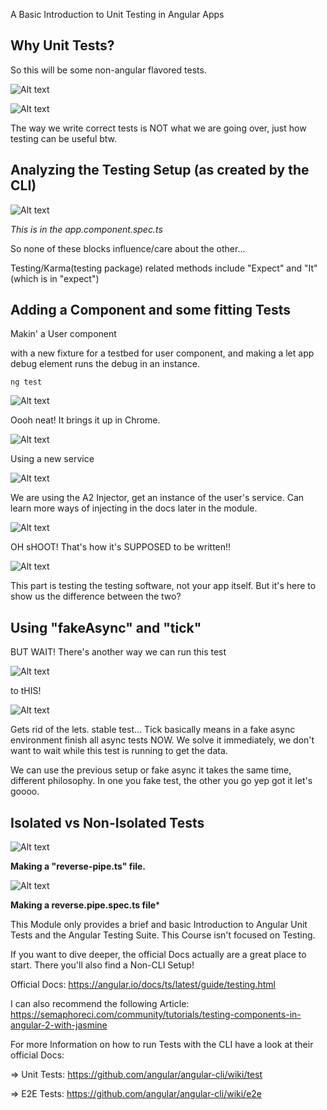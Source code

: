 A Basic Introduction to Unit Testing in Angular Apps

## Why Unit Tests?

So this will be some non-angular flavored tests.

![Alt text](image-1.png)

![Alt text](image-2.png)

The way we write correct tests is NOT what we are going over, just how testing can be useful btw.

## Analyzing the Testing Setup (as created by the CLI)

![Alt text](image-3.png)

_This is in the app.component.spec.ts_

So none of these blocks influence/care about the other...

Testing/Karma(testing package) related methods include "Expect" and "It" (which is in "expect")

## Adding a Component and some fitting Tests

Makin' a User component

with a new fixture for a testbed for user component, and making a let app debug element runs the debug in an instance.

    ng test

![Alt text](image-4.png)

Oooh neat! It brings it up in Chrome.

![Alt text](image-5.png)

Using a new service

![Alt text](image-6.png)

We are using the A2 Injector, get an instance of the user's service. Can learn more ways of injecting in the docs later in the module.

![Alt text](image-7.png)

OH sHOOT! That's how it's SUPPOSED to be written!!

![Alt text](image-8.png)

This part is testing the testing software, not your app itself. But it's here to show us the difference between the two?

## Using "fakeAsync" and "tick"

BUT WAIT! There's another way we can run this test

![Alt text](image-9.png)

to tHIS!

![Alt text](image-10.png)

Gets rid of the lets. stable test... Tick basically means in a fake async environment finish all async tests NOW. We solve it immediately, we don't want to wait while this test is running to get the data.

We can use the previous setup or fake async it takes the same time, different philosophy. In one you fake test, the other you go yep got it let's goooo.

## Isolated vs Non-Isolated Tests

![Alt text](image-11.png)

**Making a "reverse-pipe.ts" file.**

![Alt text](image-12.png)

**Making a reverse.pipe.spec.ts file***

This Module only provides a brief and basic Introduction to Angular Unit Tests and the Angular Testing Suite. This Course isn't focused on Testing.

If you want to dive deeper, the official Docs actually are a great place to start. There you'll also find a Non-CLI Setup!

Official Docs: https://angular.io/docs/ts/latest/guide/testing.html

I can also recommend the following Article: https://semaphoreci.com/community/tutorials/testing-components-in-angular-2-with-jasmine

For more Information on how to run Tests with the CLI have a look at their official Docs:

=> Unit Tests: https://github.com/angular/angular-cli/wiki/test

=> E2E Tests: https://github.com/angular/angular-cli/wiki/e2e